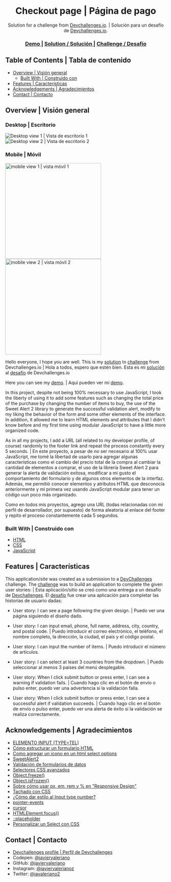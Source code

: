 <!-- Please update value in the {}  -->

<h1 align="center">Checkout page | Página de pago</h1>

<div align="center">
   Solution for a challenge from  <a href="http://devchallenges.io" target="_blank">Devchallenges.io</a>. | Solución para un desafío de <a href="http://devchallenges.io" target="_blank">Devchallenges.io</a>.
</div>

<div align="center">
  <h3>
    <a href="https://javiervaleriano.github.io/devchallenge-checkout-page/">
      Demo
    </a>
    <span> | </span>
    <a href="https://{your-url-to-the-solution}">
      Solution / Solución
    </a>
    <span> | </span>
    <a href="https://devchallenges.io/challenges/0J1NxxGhOUYVqihwegfO">
      Challenge / Desafío
    </a>
  </h3>
</div>

<!-- TABLE OF CONTENTS -->

## Table of Contents | Tabla de contenido

- [Overview | Visión general](#overview--visi%C3%B3n-general)
  - [Built With | Construido con](#built-with--construido-con)
- [Features | Características](#features--caracter%C3%ADsticas)
- [Acknowledgements | Agradecimientos](#acknowledgements--agradecimientos)
- [Contact | Contacto](#contact--contacto)

<!-- OVERVIEW -->

## Overview | Visión general

### Desktop | Escritorio
![Desktop view 1 | Vista de escritorio 1](./screenshots/Desktop_ss.png)
![Desktop view 2 | Vista de escritorio 2](./screenshots/Desktop_ss(1).png)

### Mobile | Móvil
<img src="./screenshots/Mobile_ss.png" alt="mobile view 1 | vista móvil 1" width="300" height="auto" />
<img src="./screenshots/Mobile_ss(1).png" alt="mobile view 2 | vista móvil 2" width="300" height="auto" />

Hello everyone, I hope you are well. This is my [solution]() to [challenge](https://devchallenges.io/challenges/0J1NxxGhOUYVqihwegfO) from Devchallenges.io |
Hola a todos, espero que estén bien. Esta es mi [solución]() al [desafío](https://devchallenges.io/challenges/0J1NxxGhOUYVqihwegfO) de Devchallenges.io

Here you can see my [demo](https://javiervaleriano.github.io/devchallenge-checkout-page/). | Aquí pueden ver mi [demo](https://javiervaleriano.github.io/devchallenge-checkout-page/).

In this project, despite not being 100% necessary to use JavaScript, I took the liberty of using it to add some features such as changing the total price of the purchase by changing the number of items to buy, the use of the Sweet Alert 2 library to generate the successful validation alert, modify to my liking the behavior of the form and some other elements of the interface. In addition, it allowed me to learn HTML elements and attributes that I didn't know before and my first time using modular JavaScript to have a little more organized code.

As in all my projects, I add a URL (all related to my developer profile, of course) randomly to the footer link and repeat the process constantly every 5 seconds. |
En este proyecto, a pesar de no ser necesario al 100% usar JavaScript, me tomé la libertad de usarlo para agregar algunas características como el cambio del precio total de la compra al cambiar la cantidad de elementos a comprar, el uso de la librería Sweet Alert 2 para generar la alerta de validación exitosa, modificar a mi gusto el comportamiento del formulario y de algunos otros elementos de la interfaz. Además, me permitió conocer elementos y atributos HTML que desconocía anteriormente y mi primera vez usando JavaScript modular para tener un código uun poco más organizado.

Como en todos mis proyectos, agrego una URL (todas relacionadas con mi perfil de desarrollador, por supuesto) de forma aleatoria al enlace del footer y repito el proceso constantemente cada 5 segundos.


### Built With | Construido con

<!-- This section should list any major frameworks that you built your project using. Here are a few examples.-->

- [HTML](https://developer.mozilla.org/es/docs/Learn/HTML/Introduction_to_HTML)
- [CSS](https://developer.mozilla.org/es/docs/Learn/CSS)
- [JavaScript](https://developer.mozilla.org/es/docs/Web/JavaScript)


## Features | Características

<!-- List the features of your application or follow the template. Don't share the figma file here :) -->

This application/site was created as a submission to a [DevChallenges](https://devchallenges.io/challenges) challenge. The [challenge](https://devchallenges.io/challenges/0J1NxxGhOUYVqihwegfO) was to build an application to complete the given user stories: | Esta aplicación/sitio se creó como una entrega a un desafío de [Devchallenges](https://devchallenges.io/challenges). El [desafío](https://devchallenges.io/challenges/0J1NxxGhOUYVqihwegfO) fue crear una aplicación para completar las historias de usuario dadas:

- User story: I can see a page following the given design. | Puedo ver una página siguiendo el diseño dado.

- User story: I can input email, phone, full name, address, city, country, and postal code. | Puedo introducir el correo electrónico, el teléfono, el nombre completo, la dirección, la ciudad, el país y el código postal.

- User story: I can input the number of items. | Puedo introducir el número de artículos.

- User story: I can select at least 3 countries from the dropdown. | Puedo seleccionar al menos 3 países del menú desplegable.

- User story: When I click submit button or press enter, I can see a warning if validation fails. | Cuando hago clic en el botón de envío o pulso enter, puedo ver una advertencia si la validación falla.

- User story: When I click submit button or press enter, I can see a successful alert if validation succeeds. | Cuando hago clic en el botón de envío o pulso enter, puedo ver una alerta de éxito si la validación se realiza correctamente.


## Acknowledgements | Agradecimientos

<!-- This section should list any articles or add-ons/plugins that helps you to complete the project. This is optional but it will help you in the future. For example -->

- [ELEMENTO INPUT (TYPE=TEL)](https://www.htmlquick.com/es/reference/tags/input-tel.html)
- [Cómo estructurar un formulario HTML](https://developer.mozilla.org/es/docs/Learn/Forms/How_to_structure_a_web_form)
- [Como agregar un icono en un html select options](https://www.mariouriarte.com/2020/04/como-agregar-un-icono-en-un-html-select-options/)
- [SweetAlert2](https://sweetalert2.github.io/)
- [Validación de formularios de datos](https://developer.mozilla.org/es/docs/Learn/Forms/Form_validation)
- [Selectores CSS avanzados](https://lenguajecss.com/css/selectores/selectores-avanzados/)
- [Object.freeze()](https://developer.mozilla.org/es/docs/Web/JavaScript/Reference/Global_Objects/Object/freeze)
- [Object.isFrozen()](https://developer.mozilla.org/es/docs/Web/JavaScript/Reference/Global_Objects/Object/isFrozen)
- [Sobre cómo usar px, em, rem y % en "Responsive Design"](https://abalozz.es/sobre-como-usar-px-em-rem-y-percent-en-responsive-design/)
- [Tachado con CSS](https://desarrolloweb.com/faq/tachado-css)
- [¿Cómo dar estilo al Input type number?](https://www.creatuwebnicaragua.com/como-dar-estilo-al-input-type-number/)
- [pointer-events](https://developer.mozilla.org/en-US/docs/Web/CSS/pointer-events)
- [cursor](https://developer.mozilla.org/es/docs/Web/CSS/cursor)
- [HTMLElement.focus()](https://developer.mozilla.org/en-US/docs/Web/API/HTMLElement/focus)
- [::placeholder](https://developer.mozilla.org/es/docs/Web/CSS/::placeholder)
- [Personalizar un Select con CSS](https://www.antofernandez.com/personalizar-un-select-con-css/#logo)


## Contact | Contacto

- [Devchallenges profile | Perfil de Devchallenges](https://devchallenges.io/portfolio/javiervaleriano)
- Codepen: [@javiervaleriano](https://codepen.io/javiervaleriano)
- GitHub: [@javiervaleriano](https://github.com/javiervaleriano)
- Instagram: [@javiervalerianoz](https://www.instagram.com/javiervalerianoz/)
- Twitter: [@javaleriano2](https://twitter.com/javaleriano2)
